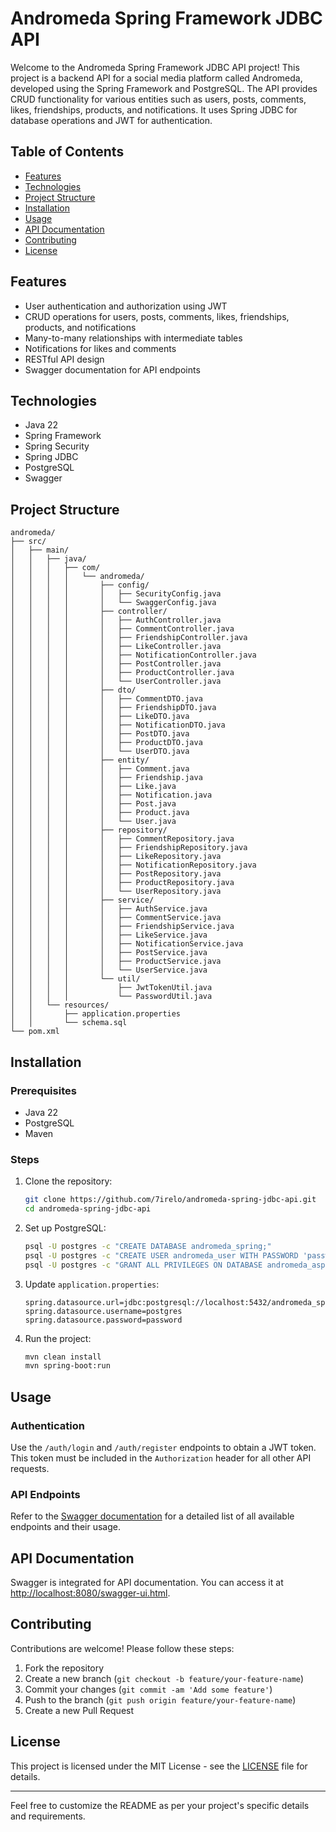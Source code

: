 # Andromeda Spring Framework JDBC API

Welcome to the Andromeda Spring Framework JDBC API project! This project is a backend API for a social media platform called Andromeda, developed using the Spring Framework and PostgreSQL. The API provides CRUD functionality for various entities such as users, posts, comments, likes, friendships, products, and notifications. It uses Spring JDBC for database operations and JWT for authentication.

## Table of Contents

- [Features](#features)
- [Technologies](#technologies)
- [Project Structure](#project-structure)
- [Installation](#installation)
- [Usage](#usage)
- [API Documentation](#api-documentation)
- [Contributing](#contributing)
- [License](#license)

## Features

- User authentication and authorization using JWT
- CRUD operations for users, posts, comments, likes, friendships, products, and notifications
- Many-to-many relationships with intermediate tables
- Notifications for likes and comments
- RESTful API design
- Swagger documentation for API endpoints

## Technologies

- Java 22
- Spring Framework
- Spring Security
- Spring JDBC
- PostgreSQL
- Swagger

## Project Structure

```
andromeda/
├── src/
│   ├── main/
│   │   ├── java/
│   │   │   ├── com/
│   │   │   │   └── andromeda/
│   │   │   │       ├── config/
│   │   │   │       │   ├── SecurityConfig.java
│   │   │   │       │   └── SwaggerConfig.java
│   │   │   │       ├── controller/
│   │   │   │       │   ├── AuthController.java
│   │   │   │       │   ├── CommentController.java
│   │   │   │       │   ├── FriendshipController.java
│   │   │   │       │   ├── LikeController.java
│   │   │   │       │   ├── NotificationController.java
│   │   │   │       │   ├── PostController.java
│   │   │   │       │   ├── ProductController.java
│   │   │   │       │   └── UserController.java
│   │   │   │       ├── dto/
│   │   │   │       │   ├── CommentDTO.java
│   │   │   │       │   ├── FriendshipDTO.java
│   │   │   │       │   ├── LikeDTO.java
│   │   │   │       │   ├── NotificationDTO.java
│   │   │   │       │   ├── PostDTO.java
│   │   │   │       │   ├── ProductDTO.java
│   │   │   │       │   └── UserDTO.java
│   │   │   │       ├── entity/
│   │   │   │       │   ├── Comment.java
│   │   │   │       │   ├── Friendship.java
│   │   │   │       │   ├── Like.java
│   │   │   │       │   ├── Notification.java
│   │   │   │       │   ├── Post.java
│   │   │   │       │   ├── Product.java
│   │   │   │       │   └── User.java
│   │   │   │       ├── repository/
│   │   │   │       │   ├── CommentRepository.java
│   │   │   │       │   ├── FriendshipRepository.java
│   │   │   │       │   ├── LikeRepository.java
│   │   │   │       │   ├── NotificationRepository.java
│   │   │   │       │   ├── PostRepository.java
│   │   │   │       │   ├── ProductRepository.java
│   │   │   │       │   └── UserRepository.java
│   │   │   │       ├── service/
│   │   │   │       │   ├── AuthService.java
│   │   │   │       │   ├── CommentService.java
│   │   │   │       │   ├── FriendshipService.java
│   │   │   │       │   ├── LikeService.java
│   │   │   │       │   ├── NotificationService.java
│   │   │   │       │   ├── PostService.java
│   │   │   │       │   ├── ProductService.java
│   │   │   │       │   └── UserService.java
│   │   │   │       └── util/
│   │   │   │           ├── JwtTokenUtil.java
│   │   │   │           └── PasswordUtil.java
│   │   └── resources/
│   │       ├── application.properties
│   │       └── schema.sql
└── pom.xml
```

## Installation

### Prerequisites

- Java 22
- PostgreSQL
- Maven

### Steps

1. Clone the repository:

   ```bash
   git clone https://github.com/7irelo/andromeda-spring-jdbc-api.git
   cd andromeda-spring-jdbc-api
   ```

2. Set up PostgreSQL:

   ```bash
   psql -U postgres -c "CREATE DATABASE andromeda_spring;"
   psql -U postgres -c "CREATE USER andromeda_user WITH PASSWORD 'password';"
   psql -U postgres -c "GRANT ALL PRIVILEGES ON DATABASE andromeda_asp TO andromeda_user;"
   ```

3. Update `application.properties`:

   ```properties
   spring.datasource.url=jdbc:postgresql://localhost:5432/andromeda_spring
   spring.datasource.username=postgres
   spring.datasource.password=password
   ```

4. Run the project:

   ```bash
   mvn clean install
   mvn spring-boot:run
   ```

## Usage

### Authentication

Use the `/auth/login` and `/auth/register` endpoints to obtain a JWT token. This token must be included in the `Authorization` header for all other API requests.

### API Endpoints

Refer to the [Swagger documentation](http://localhost:8080/swagger-ui.html) for a detailed list of all available endpoints and their usage.

## API Documentation

Swagger is integrated for API documentation. You can access it at [http://localhost:8080/swagger-ui.html](http://localhost:8080/swagger-ui.html).

## Contributing

Contributions are welcome! Please follow these steps:

1. Fork the repository
2. Create a new branch (`git checkout -b feature/your-feature-name`)
3. Commit your changes (`git commit -am 'Add some feature'`)
4. Push to the branch (`git push origin feature/your-feature-name`)
5. Create a new Pull Request

## License

This project is licensed under the MIT License - see the [LICENSE](LICENSE) file for details.

---

Feel free to customize the README as per your project's specific details and requirements.
